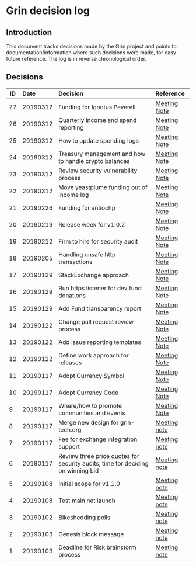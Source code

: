 # Grin decision log

## Introduction
This document tracks decisions made by the Grin project and points to documentation/information where such decisions were made, for easy future reference. The log is in reverse chronological order.

## Decisions

ID | Date | Decision | Reference |
|---|:---|:---|:---|
27 | 20190312 | Funding for Ignotus Peverell  | [Meeting Note](notes/20190312-meeting-governance.md#decision-funding-for-ignotus-peverell) 
26 | 20190312 | Quarterly income and spend reporting  | [Meeting Note](notes/20190312-meeting-governance.md#54-decision-reporting) 
25 | 20190312 | How to update spending logs  | [Meeting Note](notes/20190312-meeting-governance.md#53-decision-updating-income-spending-logs) 
24 | 20190312 | Treasury management and how to handle crypto balances  | [Meeting Note](notes/20190312-meeting-governance.md#decision-treasury-management) 
23 | 20190312 | Review security vulnerability process | [Meeting Note](notes/20190312-meeting-governance.md#decision-review-our-security-vulnerability-process)
22 | 20190312 | Move yeastplume funding out of income log | [Meeting Note](notes/20190312-meeting-governance.md#decision-move-out-yeastplume-funding-from-income_log)
21 | 20190226 | Funding for antiochp | [Meeting Note](notes/20190226-meeting-governance.md#decision-fundingfor-antioch-peverell)
20 | 20190219 | Release week for v1.0.2 | [Meeting Note](notes/20190219-meeting-development.md#decision-v102) |
19 | 20190212 | Firm to hire for security audit | [Meeting Note](notes/20190212-meeting-governance.md#decision-security-audit-firm) |
18 | 20190205 | Handling unsafe http transactions | [Meeting Note](https://github.com/mimblewimble/grin-pm/blob/master/notes/20190205-meeting-development.md#decision-approach-for-http-transactions-in-grin-wallet) |
17 | 20190129 | StackExchange approach | [Meeting Note](https://github.com/mimblewimble/grin-pm/blob/master/notes/20190129-meeting-governance.md#decision-stackexchange-approach) |
16 | 20190129 | Run https listener for dev fund donations | [Meeting Note](https://github.com/mimblewimble/grin-pm/blob/master/notes/20190129-meeting-governance.md#52-decision-donation-addresses)
15 | 20190129 | Add Fund transparency report | [Meeting Note](https://github.com/mimblewimble/grin-pm/blob/master/notes/20190129-meeting-governance.md#decision-fund-transparency-report)
14 | 20190122| Change pull request review process | [Meeting Note](https://github.com/mimblewimble/grin-pm/blob/master/notes/20190122-meeting-development.md#81-decision-pull-request-reviews) |
13 | 20190122| Add issue reporting templates | [Meeting Note](https://github.com/mimblewimble/grin-pm/blob/master/notes/20190122-meeting-development.md#decision-add-issue-reporting-templates) |
12 | 20190122| Define work approach for releases | [Meeting Note](https://github.com/mimblewimble/grin-pm/blob/master/notes/20190122-meeting-development.md#decision-define-approach-for-releases)
11 | 20190117| Adopt Currency Symbol | [Meeting Note](https://github.com/mimblewimble/grin-pm/blob/master/notes/20190117-meeting-governance.md#102-currency-symbol) |
10 | 20190117| Adopt Currency Code | [Meeting Note](https://github.com/mimblewimble/grin-pm/blob/master/notes/20190117-meeting-governance.md#101-currency-code) |
9 | 20190117| Where/how to promote communities and events | [Meeting Note](https://github.com/mimblewimble/grin-pm/blob/master/notes/20190117-meeting-governance.md#decision-managing-chat-channels) |
8 | 20190117| Merge new design for grin-tech.org | [Meeting note](https://github.com/mimblewimble/grin-pm/blob/master/notes/20190117-meeting-governance.md#decision-update-to-website-design) |
7 | 20190117| Fee for exchange integration support |[Meeting note](https://github.com/mimblewimble/grin-pm/blob/master/notes/20190117-meeting-governance.md#decision-exchange-integration-support-rate) |
6 | 20190117| Review three price quotes for security audits, time for deciding on winning bid | [Meeting note](https://github.com/mimblewimble/grin-pm/blob/master/notes/20190117-meeting-governance.md#decision-how-to-settle-on-auditor) |
5 | 20190108 | Initial scope for v1.1.0 | [Meeting note](https://github.com/mimblewimble/grin-pm/blob/master/notes/20190108-meeting-development.md#5-post-mainnet-planning)
4 | 20190108 | Test main net launch | [Meeting note](https://github.com/mimblewimble/grin-pm/blob/master/notes/20190108-meeting-development.md#45-mainnet-launch-dry-run)
3 |20190102 | Bikeshedding polls | [Meeting note](https://github.com/mimblewimble/grin-pm/blob/master/notes/20190103-meeting-governance.md#92-bikeshedding)
2 | 20190103 | Genesis block message | [Meeting note](https://github.com/mimblewimble/grin-pm/blob/master/notes/20190103-meeting-governance.md#921-genesis-message)
1 | 20190103 | Deadline for Risk brainstorm process | [Meeting note](https://github.com/mimblewimble/grin-pm/blob/master/notes/20190103-meeting-governance.md#decision-2)